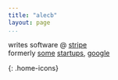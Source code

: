 ```yaml
---
title: "alecb"
layout: page
...
```


<style>
    h1.title {
        margin-bottom: 0px;
    }
</style>

writes software @ [stripe](https://stripe.com/about)  
formerly [some](https://level.com) [startups](https://imagen.ai), [google](https://google.com/about)

<a href="mailto:hi@alecb.me"><i class="fas fa-envelope"></i></a>
<a href="https://linkedin.com/in/alecbz"><i class="fab fa-linkedin"></i></a>
<a href="https://twitter.com/alecbzr"><i class="fab fa-twitter-square"></i></a>
<a href="https://github.com/alecbz"><i class="fab fa-github"></i></a>
<a href="/feed.xml"><i class="fas fa-rss"></i></a>
{: .home-icons}

<!--
<div id="post-list">
    <ul class="fa-ul" style="margin-left: 35px; display: inline-block; text-align: left">
        <li>
            <span class="fa-li"><i class="fas fa-pen-alt"></i></span>
            <em>also writes words:</em>
            <ul class="fa-ul" style="display: inline-block; text-align: left; margin-left: 32px">
                {% for post in site.posts %}
                    {% if post.listed %}
                        <li><a href="{{ post.url }}"><span class="fa-li"><i class="fas fa-angle-double-right"></i></span>{{ post.title }}</a></li>
                    {% endif %}
                {% endfor %}
            </ul>
        </li>
    </ul>
</div>
-->
